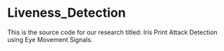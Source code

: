 # Liveness_Detection
This is the source code for our research titled:   Iris Print Attack Detection using Eye Movement Signals.
